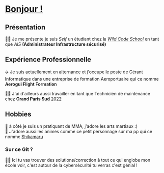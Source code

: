 # <ins> Bonjour<ins/> ! 


## Présentation

👨‍🎓 Je me présente je suis *Seif* un étudiant chez la [*Wild Code School*](https://www.wildcodeschool.com/fr-fr/formation-administrateur-systemes-reseaux-alternance) en tant que *AIS* **(Administrateur Infrastructure sécurisé)**

## Expérience Professionnelle

✈️ Je suis actuellement en alternance et j'occupe le poste de Gérant Informatique dans une entreprise de formation Aeroportuaire qui ce nomme **Aerogui Flight Formation**

👨‍🏭 J'ai d'ailleurs aussi travailler en tant que Technicien de maintenance chez **Grand Paris Sud** <ins>2022<ins/>

## Hobbies 

🥊 à côté je suis un pratiquant de MMA, j'adore les arts martiaux :) 
<br>🎌 J'adore aussi les animes comme ce petit personnage sur ma pp qui ce nomme [Shikamaru](https://avatars.githubusercontent.com/u/129937393?v=4)

### Sur ce Git ?

👨‍💻 Ici tu vas trouver des solutions/correction à tout ce qui englobe mon école voir, c'est autour de la cybersécurité tu verras c'est génial ! 
